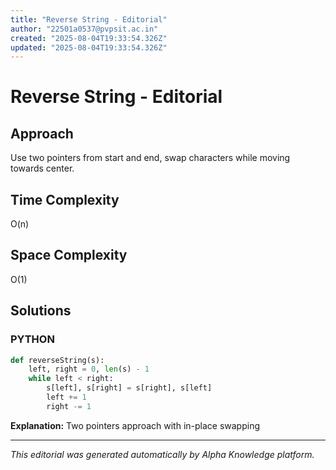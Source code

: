```yaml
---
title: "Reverse String - Editorial"
author: "22501a0537@pvpsit.ac.in"
created: "2025-08-04T19:33:54.326Z"
updated: "2025-08-04T19:33:54.326Z"
---
```


# Reverse String - Editorial

## Approach

Use two pointers from start and end, swap characters while moving towards center.



## Time Complexity

O(n)



## Space Complexity

O(1)



## Solutions

### PYTHON

```python
def reverseString(s):
    left, right = 0, len(s) - 1
    while left < right:
        s[left], s[right] = s[right], s[left]
        left += 1
        right -= 1
```

**Explanation:** Two pointers approach with in-place swapping





---

*This editorial was generated automatically by Alpha Knowledge platform.*
